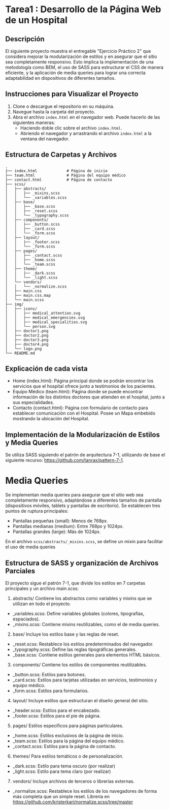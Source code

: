 # Tarea1 : Desarrollo de la Página Web de un Hospital

## Descripción

El siguiente proyecto muestra el entregable "Ejercicio Práctico 2" que considera mejorar la modularización de estilos y en asegurar que el sitio sea completamente responsivo. Esto implica la implementación de una metodología como BEM, el uso de SASS para estructurar el CSS de manera eficiente, y la aplicación de media queries para lograr una correcta adaptabilidad en dispositivos de diferentes tamaños.

## Instrucciones para Visualizar el Proyecto

1. Clone o descargue el repositorio en su máquina.
2. Navegue hasta la carpeta del proyecto.
3. Abra el archivo `index.html` en el navegador web. Puede hacerlo de las siguientes maneras:
   - Haciendo doble clic sobre el archivo `index.html`.
   - Abriendo el navegador y arrastrando el archivo `index.html` a la ventana del navegador.

## Estructura de Carpetas y Archivos

    .
    ├── index.html             # Página de inicio
    ├── team.html              # Página del equipo médico
    ├── contact.html           # Página de contacto
    ├── scss/
    │   ├── abstracts/
    │   │   ├── _mixins.scss
    │   │   └── _variables.scss
    │   ├── base/
    │   │   ├── _base.scss
    │   │   ├── _reset.scss
    │   │   └── _typography.scss
    │   ├── components/
    │   │   ├── _button.scss
    │   │   ├── _card.scss
    │   │   └── _form.scss
    │   ├── layout/
    │   │   ├── _footer.scss
    │   │   └── _form.scss
    │   ├── pages/
    │   │   ├── _contact.scss
    │   │   ├── _home.scss
    │   │   └── _team.scss
    │   ├── theme/
    │   │   ├── _dark.scss
    │   │   └── _light.scss
    │   └── vendors/
    │   │   └── _normalize.scss
    │   ├── main.css
    │   ├── main.css.map
    │   └── main.scss
    ├── img/
    │   ├── icons/
    │   │   ├── medical_attention.svg
    │   │   ├── medical_emergencies.svg
    │   │   ├── medical_specialities.svg
    │   │   └── person.svg
    │   ├── doctor1.png
    │   ├── doctor2.png
    │   ├── doctor3.png
    │   ├── doctor4.png
    │   └── logo.png
    └── README.md

## Explicación de cada vista

- Home (index.html): Página principal donde se podrán encontrar los servicios que el hospital ofrece junto a testimonios de los pacientes.
- Equipo Médico (team.html): Página donde se puede encontrar información de los distintos doctores que atienden en el hospital, junto a sus especialidades.
- Contacto (contact.html): Página con formulario de contacto para establecer comunicación con el Hospital. Posee un Mapa embebido mostrando la ubicación del Hospital.

## Implementación de la Modularización de Estilos y Media Queries

Se utiliza SASS siguiendo el patrón de arquitectura 7-1, utilizando de base el siguiente recurso: https://github.com/tanrax/pattern-7-1.

# Media Queries
Se implementan media queries para asegurar que el sitio web sea completamente responsivo, adaptándose a diferentes tamaños de pantalla (dispositivos móviles, tablets y pantallas de escritorio). Se establecen tres puntos de ruptura principales:

- Pantallas pequeñas (small): Menos de 768px.
- Pantallas medianas (medium): Entre 768px y 1024px.
- Pantallas grandes (large): Más de 1024px.

En el archivo `scss/abstracts/_mixins.scss`, se define un mixin para facilitar el uso de media queries

## Estructura de SASS y organización de Archivos Parciales

El proyecto sigue el patrón 7-1, que divide los estilos en 7 carpetas principales y un archivo main.scss:

1. abstracts/
Contiene los abstractos como variables y mixins que se utilizan en todo el proyecto.
- _variables.scss: Define variables globales (colores, tipografías, espaciados).
- _mixins.scss: Contiene mixins reutilizables, como el de media queries.

2. base/
Incluye los estilos base y las reglas de reset.
- _reset.scss: Restablece los estilos predeterminados del navegador.
- _typography.scss: Define las reglas tipográficas generales.
- _base.scss: Contiene estilos generales para elementos HTML básicos.

3. components/
Contiene los estilos de componentes reutilizables.
- _button.scss: Estilos para botones.
- _card.scss: Estilos para tarjetas utilizadas en servicios, testimonios y equipo médico.
- _form.scss: Estilos para formularios.

4. layout/
Incluye estilos que estructuran el diseño general del sitio.
- _header.scss: Estilos para el encabezado.
- _footer.scss: Estilos para el pie de página.

5. pages/
Estilos específicos para páginas particulares.
- _home.scss: Estilos exclusivos de la página de inicio.
- _team.scss: Estilos para la página del equipo médico.
- _contact.scss: Estilos para la página de contacto.

6. themes/
Para estilos temáticos o de personalización.
- _dark.scss: Estilo para tema oscuro (por realizar)
- _light.scss: Estilo para tema claro (por realizar)

7. vendors/
Incluye archivos de terceros o librerías externas.
- _normalize.scss: Restablece los estilos de los navegadores de forma más completa que un simple reset. Libreria en https://github.com/kristerkari/normalize.scss/tree/master 

